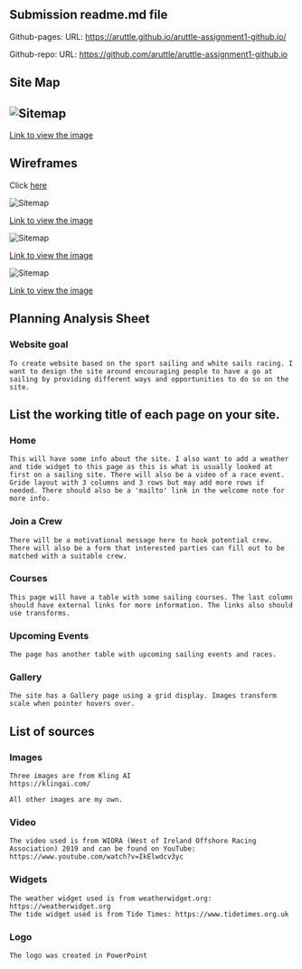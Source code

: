 ## Submission readme.md file
Github-pages: URL:
    https://aruttle.github.io/aruttle-assignment1-github.io/

Github-repo: URL:
    https://github.com/aruttle/aruttle-assignment1-github.io


## Site Map
![Sitemap](./docs/sitemap.png)
---
[Link to view the image](./docs/sitemap.png)
## Wireframes
Click [here](./docs/wireframes.pdf)

![Sitemap](./docs/iphone-wireframe.png)

[Link to view the image](./docs/iphone-wireframe.png)

![Sitemap](./docs/ipad-wireframe.png)

[Link to view the image](./docs/ipad-wireframe.png)

![Sitemap](./docs/monitor-wireframe.png)

[Link to view the image](./docs/monitor-wireframe.png)


## Planning Analysis Sheet
### Website goal
    To create website based on the sport sailing and white sails racing. I want to design the site around encouraging people to have a go at sailing by providing different ways and opportunities to do so on the site. 

## List the working title of each page on your site.
### Home
    This will have some info about the site. I also want to add a weather and tide widget to this page as this is what is usually looked at first on a sailing site. There will also be a video of a race event. Gride layout with 3 columns and 3 rows but may add more rows if needed. There should also be a 'mailto' link in the welcome note for more info.
    
### Join a Crew 
    There will be a motivational message here to hook potential crew. There will also be a form that interested parties can fill out to be matched with a suitable crew.

### Courses
    This page will have a table with some sailing courses. The last column should have external links for more information. The links also should use transforms.

### Upcoming Events
    The page has another table with upcoming sailing events and races.

### Gallery
    The site has a Gallery page using a grid display. Images transform scale when pointer hovers over. 

## List of sources
### Images
    Three images are from Kling AI 
    https://klingai.com/
    
    All other images are my own.
### Video 
    The video used is from WIORA (West of Ireland Offshore Racing Association) 2019 and can be found on YouTube: https://www.youtube.com/watch?v=IkElwdcv3yc

### Widgets
    The weather widget used is from weatherwidget.org: https://weatherwidget.org
    The tide widget used is from Tide Times: https://www.tidetimes.org.uk

### Logo
    The logo was created in PowerPoint


